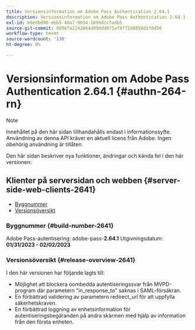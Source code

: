 ```yaml
---
title: Versionsinformation om Adobe Pass Authentication 2.64.1
description: Versionsinformation om Adobe Pass Authentication 2.64.1
exl-id: b0edbd90-ebb5-40a7-9034-1699dccfadb5
source-git-commit: 8896fa2242664d09ddd871af8f72d8858d1f0d50
workflow-type: tm+mt
source-wordcount: '130'
ht-degree: 0%

---
```


# Versionsinformation om Adobe Pass Authentication 2.64.1 {#authn-264-rn}

>[!NOTE]
>
>Innehållet på den här sidan tillhandahålls endast i informationssyfte. Användning av denna API kräver en aktuell licens från Adobe. Ingen obehörig användning är tillåten.

Den här sidan beskriver nya funktioner, ändringar och kända fel i den här versionen:

## Klienter på serversidan och webben {#server-side-web-clients-2641}

* [Byggnummer](#build-number-2641)
* [Versionsöversikt](#release-overview-2641)

### Byggnummer {#build-number-2641}

Adobe Pass-autentisering: adobe-pass-**2.64.1**
Utgivningsdatum: **01/31/2023 - 02/02/2023**

### Versionsöversikt {#release-overview-2641}

I den här versionen har följande lagts till:

* Möjlighet att blockera oombedda autentiseringssvar från MVPD-program där parametern &quot;in_response_to&quot; saknas i SAML-försäkran.
* En förbättrad validering av parametern redirect_url för att uppfylla säkerhetskraven.
* En förbättrad loggning av enhetsinformation för autentiseringsbegäranden på andra skärmen med hjälp av information från den första enheten.
